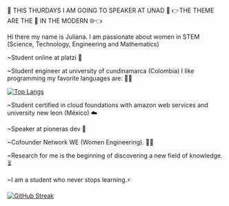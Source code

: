 🥳 THIS THURDAYS I AM GOING TO SPEAKER AT UNAD 🥳
👉THE THEME ARE THE 🔐 IN THE MODERN 🌐👈

Hi there my name is Juliana. I am passionate about women in STEM (Science, Technology, Engineering and Mathematics)

~Student online at platzi 💚

~Student engineer at university of cundinamarca (Colombia) I like programming my favorite languages are: 👩‍💻

[![Top Langs](https://github-readme-stats.vercel.app/api/top-langs/?username=jlianacastillo&layout=compact)](https://github.com/jlianacastillo/github-readme-stats)

~Student certified in cloud foundations with amazon web services and university new leon (México) ☁️

~Speaker at pioneras dev 🧡

~Cofounder Network WE (Women Engineering). 🙋‍♀️

~Research for me is the beginning of discovering a new field of knowledge. ⏳

~I am a student who never stops learning.⚡

[![GitHub Streak](https://github-readme-streak-stats.herokuapp.com?user=jlianacastillo&theme=github-light&date_format=j%20M%5B%20Y%5D)](https://git.io/streak-stats)





